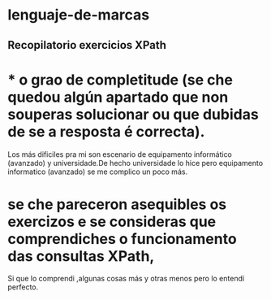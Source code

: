 # lenguaje-de-marcas
## Recopilatorio exercicios XPath

# * o grao de completitude (se che quedou algún apartado que non souperas solucionar ou que dubidas de se a resposta é correcta). 
Los más dificiles pra mi son escenario de equipamento informático (avanzado) y universidade.De hecho universidade lo hice
pero equipamento informatico (avanzado) se me complico un poco más.

# se che pareceron asequibles os exercizos e se consideras que comprendiches o funcionamento das consultas XPath,
Si que lo comprendi ,algunas cosas más y otras menos pero lo entendí perfecto.
